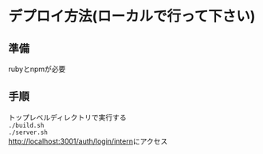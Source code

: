 # デプロイ方法(ローカルで行って下さい)

## 準備
rubyとnpmが必要

## 手順
トップレベルディレクトリで実行する  
`./build.sh`  
`./server.sh`  
[http://localhost:3001/auth/login/intern](http://localhost:3001/auth/login/intern)にアクセス
